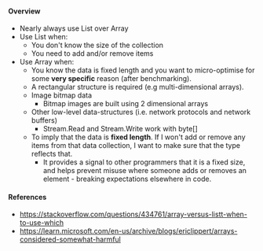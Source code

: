#### Overview
- Nearly always use List over Array
- Use List when:
	- You don't know the size of the collection 
	- You need to add and/or remove items
- Use Array when:
	- You know the data is fixed length and you want to micro-optimise for some **very specific** reason (after benchmarking).
	- A rectangular structure is required (e.g multi-dimensional arrays).
	- Image bitmap data
		- Bitmap images are built using 2 dimensional arrays
	- Other low-level data-structures (i.e. network protocols and network buffers)
		- Stream.Read and Stream.Write work with byte[]
	- To imply that the data is **fixed length**. If I won't add or remove any items from that data collection, I want to make sure that the type reflects that. 
		- It provides a signal to other programmers that it is a fixed size, and helps prevent misuse where someone adds or removes an element - breaking expectations elsewhere in code.

#### References
- https://stackoverflow.com/questions/434761/array-versus-listt-when-to-use-which
- https://learn.microsoft.com/en-us/archive/blogs/ericlippert/arrays-considered-somewhat-harmful

